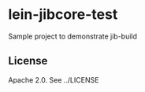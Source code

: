 # lein-jibcore-test

Sample project to demonstrate jib-build

## License

Apache 2.0. See ../LICENSE

